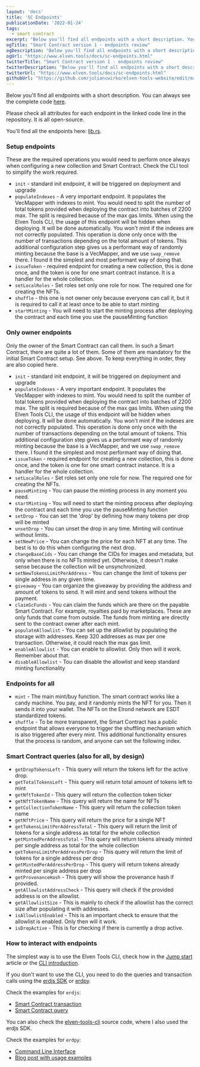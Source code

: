 ```yaml
---
layout: 'docs'
title: 'SC Endpoints'
publicationDate: '2022-01-24'
tags:
  - smart contract
excerpt: "Below you'll find all endpoints with a short description. You can always see the complete code."
ogTitle: "Smart Contract version 1 - endpoints review"
ogDescription: "Below you'll find all endpoints with a short description. You can always see the complete code."
ogUrl: "https://www.elven.tools/docs/sc-endpoints.html"
twitterTitle: "Smart Contract version 1 - endpoints review"
twitterDescription: "Below you'll find all endpoints with a short description. You can always see the complete code."
twitterUrl: "https://www.elven.tools/docs/sc-endpoints.html"
githubUrl: "https://github.com/juliancwirko/elven-tools-website/edit/main/src/docs/sc-endpoints.md"
---
```


Below you'll find all endpoints with a short description. You can always see the complete code [here](https://github.com/ElvenTools/elven-nft-minter-sc).

Please check all attributes for each endpoint in the linked code line in the repository. It is all open-source.

You'll find all the endpoints here: [lib.rs](https://github.com/ElvenTools/elven-nft-minter-sc/blob/main/src/lib.rs).

### Setup endpoints

These are the required operations you would need to perform once always when configuring a new collection and Smart Contract. Check the CLI tool to simplify the work required.

- `init` - standard init endpoint, it will be triggered on deployment and upgrade
- `populateIndexes` - A very important endpoint. It populates the VecMapper with indexes to mint. You would need to split the number of total tokens provided when deploying the contract into batches of 2200 max. The split is required because of the max gas limits. When using the Elven Tools CLI, the usage of this endpoint will be hidden when deploying. It will be done automatically. You won't mint if the indexes are not correctly populated. This operation is done only once with the number of transactions depending on the total amount of tokens. This additional configuration step gives us a performant way of randomly minting because the base is a VecMapper, and we use `swap_remove` there. I found it the simplest and most performant way of doing that.
- `issueToken` - required endpoint for creating a new collection, this is done once, and the token is one for one smart contract instance. It is a handler for the whole collection.
- `setLocalRoles` - Set roles set only one role for now. The required one for creating the NFTs.
- `shuffle` - this one is not owner only because everyone can call it, but it is required to call it at least once to be able to start minting
- `startMinting` - You will need to start the minting process after deploying the contract and each time you use the pauseMinting function

### Only owner endpoints

Only the owner of the Smart Contract can call them. In such a Smart Contract, there are quite a lot of them. Some of them are mandatory for the initial Smart Contract setup. See above. To keep everything in order, they are also copied here.

 - `init` - standard init endpoint, it will be triggered on deployment and upgrade
 - `populateIndexes` - A very important endpoint. It populates the VecMapper with indexes to mint. You would need to split the number of total tokens provided when deploying the contract into batches of 2200 max. The split is required because of the max gas limits. When using the Elven Tools CLI, the usage of this endpoint will be hidden when deploying. It will be done automatically. You won't mint if the indexes are not correctly populated. This operation is done only once with the number of transactions depending on the total amount of tokens. This additional configuration step gives us a performant way of randomly minting because the base is a VecMapper, and we use `swap_remove` there. I found it the simplest and most performant way of doing that.
- `issueToken` - required endpoint for creating a new collection, this is done once, and the token is one for one smart contract instance. It is a handler for the whole collection.
- `setLocalRoles` - Set roles set only one role for now. The required one for creating the NFTs. 
- `pauseMinting` - You can pause the minting process in any moment you need. 
- `startMinting` - You will need to start the minting process after deploying the contract and each time you use the pauseMinting function
- `setDrop` - You can set the 'drop' by defining how many tokens per drop will be minted 
- `unsetDrop` - You can unset the drop in any time. Minting will continue without limits.
- `setNewPrice` - You can change the price for each NFT at any time. The best is to do this when configuring the next drop.
- `changeBaseCids` - You can change the CIDs for images and metadata, but only when there is no NFTs minted yet. Otherwise, it doesn't make sense because the collection will be unsynchronized.
- `setNewTokensLimitPerAddress` - You can change the limit of tokens per single address in any given time.
- `giveaway` - You can organize the giveaway by providing the address and amount of tokens to send. It will mint and send tokens without the payment.
- `claimScFunds` - You can claim the funds which are there on the payable Smart Contract. For example, royalties paid by marketplaces. These are only funds that come from outside. The funds from minting are directly sent to the contract owner after each mint.
- `populateAllowlist` - You can set up the allowlist by populating the storage with addresses. Keep 320 addresses as max per one transaction. Otherwise, it could reach the max gas limit.
- `enableAllowlist` - You can enable to allowlist. Only then will it work. Remember about that.
- `disableAllowlist` - Tou can disable the allowlist and keep standard minting functionality


### Endpoints for all

- `mint` - The main mint/buy function. The smart contract works like a candy machine. You pay, and it randomly mints the NFT for you. Then it sends it into your wallet. The NFTs on the Elrond network are ESDT standardized tokens.
- `shuffle` - To be more transparent, the Smart Contract has a public endpoint that allows everyone to trigger the shuffling mechanism which is also triggered after every mint. This additional functionality ensures that the process is random, and anyone can set the following index.

### Smart Contract queries (also for all, by design)

- `getDropTokensLeft` - This query will return the tokens left for the active drop.
- `getTotalTokensLeft` - This query will return total amount of tokens left to mint 
- `getNftTokenId` - This query will return the collection token ticker
- `getNftTokenName` - This query will return the name for NFTs
- `getCollectionTokenName` - This query will return the collection token name
- `getNftPrice` - This query will return the price for a single NFT
- `getTokensLimitPerAddressTotal` - This query will return the limit of tokens for a single address as total for the whole collection
- `getMintedPerAddressTotal` - This query will return tokens already minted per single address as total for the whole collection
- `getTokensLimitPerAddressPerDrop` - This query will return the limit of tokens for a single address per drop
- `getMintedPerAddressPerDrop` - This query will return tokens already minted per single address per drop
- `getProvenanceHash` - This query will show the provenance hash if provided.
- `getAllowlistAddressCheck` - This query will check if the provided address is on the allowlist.
- `getAllowlistSize` - This is mainly to check if the allowlist has the correct size after populating it with addresses.
- `isAllowlistEnabled` - This is an important check to ensure that the allowlist is enabled. Only then will it work.
- `isDropActive` - This is for checking if there is currently a drop active.

### How to interact with endpoints

The simplest way is to use the Elven Tools CLI, check how in the [Jump start](/docs/jump-start.html) article or the [CLI introduction](/docs/cli-introduction.html).

If you don't want to use the CLI, you need to do the queries and transaction calls using the [erdjs SDK](https://github.com/ElrondNetwork/elrond-sdk-erdjs) or [erdpy](https://docs.elrond.com/sdk-and-tools/erdpy/erdpy/).

Check the examples for `erdjs`:

- [Smart Contract transaction](https://github.com/ElrondNetwork/elrond-sdk-erdjs#creating-smart-contract-transactions) 
- [Smart Contract query](https://github.com/ElrondNetwork/elrond-sdk-erdjs#querying-smart-contracts)

You can also check the [elven-tools-cli](https://github.com/ElvenTools/elven-tools-cli) source code, where I also used the erdjs SDK.

Check the examples for `erdpy`:

- [Command Line Interface](https://github.com/ElrondNetwork/elrond-sdk-erdpy/blob/main/erdpy/CLI.md) 
- [Blog post with usage examples](https://www.julian.io/articles/elrond-smart-contracts.html)
